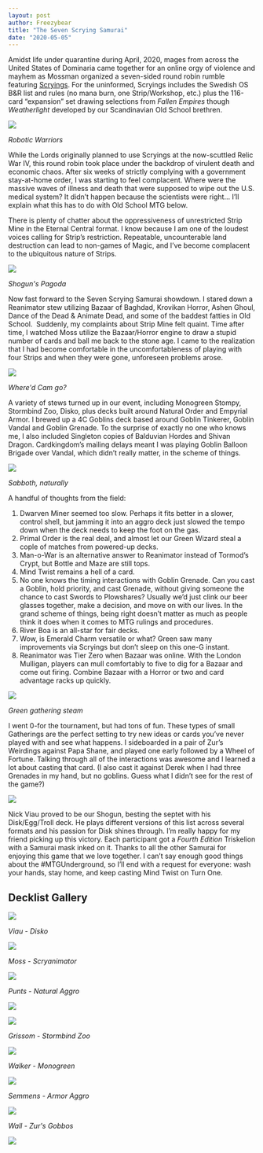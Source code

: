 ```yaml
---
layout: post
author: Freezybear
title: "The Seven Scrying Samurai"
date: "2020-05-05"
---
```


Amidst life under quarantine during April, 2020, mages from across the United States of Dominaria came together for an online orgy of violence and mayhem as Mossman organized a seven-sided round robin rumble featuring [Scryings](https://oldschool-mtg.blogspot.com/p/scryings.html). For the uninformed, Scryings includes the Swedish OS B&R list and rules (no mana burn, one Strip/Workshop, etc.) plus the 116-card “expansion” set drawing selections from _Fallen Empires_ though _Weatherlight_ developed by our Scandinavian Old School brethren.

![](/assets/images/2020/05/samurai-768x1024.jpg)
  
*Robotic Warriors*

While the Lords originally planned to use Scryings at the now-scuttled Relic War IV, this round robin took place under the backdrop of virulent death and economic chaos. After six weeks of strictly complying with a government stay-at-home order, I was starting to feel complacent. Where were the massive waves of illness and death that were supposed to wipe out the U.S. medical system? It didn’t happen because the scientists were right… I’ll explain what this has to do with Old School MTG below.

There is plenty of chatter about the oppressiveness of unrestricted Strip Mine in the Eternal Central format. I know because I am one of the loudest voices calling for Strip’s restriction. Repeatable, uncounterable land destruction can lead to non-games of Magic, and I’ve become complacent to the ubiquitous nature of Strips.

![](/assets/images/2020/05/pagoda-768x1024.jpg)

*Shogun's Pagoda*

Now fast forward to the Seven Scrying Samurai showdown. I stared down a Reanimator stew utilizing Bazaar of Baghdad, Krovikan Horror, Ashen Ghoul, Dance of the Dead & Animate Dead, and some of the baddest fatties in Old School.  Suddenly, my complaints about Strip Mine felt quaint. Time after time, I watched Moss utilize the Bazaar/Horror engine to draw a stupid number of cards and ball me back to the stone age. I came to the realization that I had become comfortable in the uncomfortableness of playing with four Strips and when they were gone, unforeseen problems arose.

![](/assets/images/2020/05/Screen-Shot-2020-04-15-at-12.12.31-PM-1024x406.png)

*Where'd Cam go?*

A variety of stews turned up in our event, including Monogreen Stompy, Stormbind Zoo, Disko, plus decks built around Natural Order and Empyrial Armor. I brewed up a 4C Goblins deck based around Goblin Tinkerer, Goblin Vandal and Goblin Grenade. To the surprise of exactly no one who knows me, I also included Singleton copies of Balduvian Hordes and Shivan Dragon. Cardkingdom’s mailing delays meant I was playing Goblin Balloon Brigade over Vandal, which didn’t really matter, in the scheme of things.

![](/assets/images/2020/05/natural-sabboth-1024x619.jpg)

*Sabboth, naturally*

A handful of thoughts from the field:

1. Dwarven Miner seemed too slow. Perhaps it fits better in a slower, control shell, but jamming it into an aggro deck just slowed the tempo down when the deck needs to keep the foot on the gas.
2. Primal Order is the real deal, and almost let our Green Wizard steal a cople of matches from powered-up decks. 
3. Man-o-War is an alternative answer to Reanimator instead of Tormod’s Crypt, but Bottle and Maze are still tops. 
4. Mind Twist remains a hell of a card.
5. No one knows the timing interactions with Goblin Grenade. Can you cast a Goblin, hold priority, and cast Grenade, without giving someone the chance to cast Swords to Plowshares? Usually we’d just clink our beer glasses together, make a decision, and move on with our lives. In the grand scheme of things, being right doesn’t matter as much as people think it does when it comes to MTG rulings and procedures. 
6. River Boa is an all-star for fair decks.
7. Wow, is Emerald Charm versatile or what? Green saw many improvements via Scryings but don’t sleep on this one-G instant.
8. Reanimator was Tier Zero when Bazaar was online. With the London Mulligan, players can mull comfortably to five to dig for a Bazaar and come out firing. Combine Bazaar with a Horror or two and card advantage racks up quickly.

![](/assets/images/2020/05/green-machine-1024x768.jpg)

*Green gathering steam*

I went 0-for the tournament, but had tons of fun. These types of small Gatherings are the perfect setting to try new ideas or cards you’ve never played with and see what happens. I sideboarded in a pair of Zur’s Weirdings against Papa Shane, and played one early followed by a Wheel of Fortune. Talking through all of the interactions was awesome and I learned a lot about casting that card. (I also cast it against Derek when I had three Grenades in my hand, but no goblins. Guess what I didn’t see for the rest of the game?)

![](/assets/images/2020/05/standings.png)

Nick Viau proved to be our Shogun, besting the septet with his Disk/Egg/Troll deck. He plays different versions of this list across several formats and his passion for Disk shines through. I’m really happy for my friend picking up this victory. Each participant got a _Fourth Edition_ Triskelion with a Samurai mask inked on it. Thanks to all the other Samurai for enjoying this game that we love together. I can’t say enough good things about the #MTGUnderground, so I’ll end with a request for everyone: wash your hands, stay home, and keep casting Mind Twist on Turn One.

## Decklist Gallery

![](/assets/images/2020/05/viau-disk-1024x805.jpeg)

*Viau - Disko*

![](/assets/images/2020/05/moss-scryanimator-1024x915.jpeg)

*Moss - Scryanimator*

![](/assets/images/2020/05/punts-naya-nattyorder-1024x945.jpeg)

*Punts - Natural Aggro*

![](/assets/images/2020/05/punts-sb-1024x444.jpg)

![](/assets/images/2020/05/cayce-zoo-1024x576.jpg)

*Grissom - Stormbind Zoo*

![](/assets/images/2020/05/derek-monogreen-1024x720.png)

*Walker - Monogreen*

![](/assets/images/2020/05/semmens-1024x1011.jpg)

*Semmens - Armor Aggro*

![](/assets/images/2020/05/zurs-gobbos-1024x540.jpg)

*Wall - Zur's Gobbos*

![](/assets/images/2020/05/cam-sb-1024x445.jpg)
